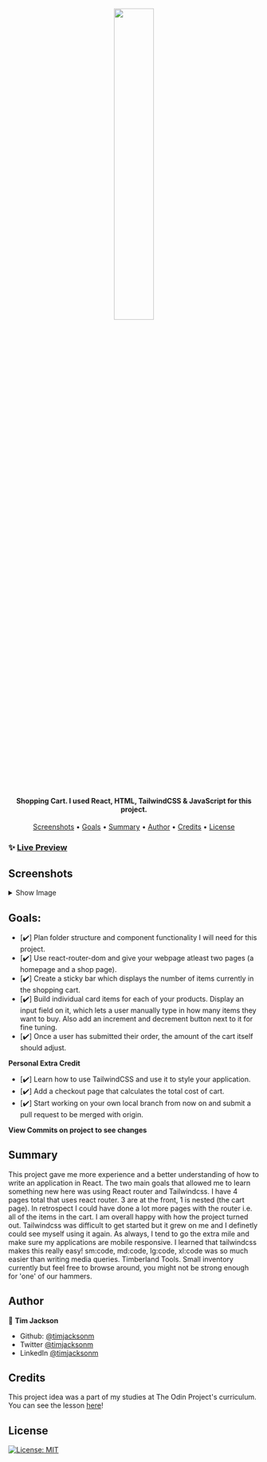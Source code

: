 <h1 align="center">
   <image src="/src/assets/Timberland Tools.webp" width="40%"> 
</h1>

<h4 align="center">Shopping Cart. I used React, HTML, TailwindCSS & JavaScript for this project.</h4>

<p align="center">
  <a href="#screenshots">Screenshots</a> •
  <a href="#goals">Goals</a> •
  <a href="#summary">Summary</a> •
  <a href="#author">Author</a> •
    <a href="#credits">Credits</a> •
  <a href="#license">License</a>
</p>

### ✨ [Live Preview](http://timjacksonm.github.io/Shopping-Cart)

## Screenshots

<details>
  <summary>Show Image</summary>

<image src="/src/assets/timberlandtoolsdemo.gif">

The next couple images show responsiveness of my web application.

---

Home screen Galaxy S5 View

<image src="/src/assets/galaxys5.png">
   
---
   
Ipad shop inventory View
   
<image src="/src/assets/ipad.png">
   
---
   
Galaxy S5 item expanded details View
   
<image src="/src/assets/galaxys5_2.png">

---

Iphone X expanded details View

<image src="/src/assets/iphonex2.png">
   
---
   
Iphone X contact us View
   
<image src="/src/assets/iphonex.png">
   
---


</details>

## Goals:

- [✔️] Plan folder structure and component functionality I will need for this project.
- [✔️] Use react-router-dom and give your webpage atleast two pages (a homepage and a shop page).
- [✔️] Create a sticky bar which displays the number of items currently in the shopping cart.
- [✔️] Build individual card items for each of your products. Display an input field on it, which lets a user manually type in how many items they want to buy. Also add an increment and decrement button next to it for fine tuning.
- [✔️] Once a user has submitted their order, the amount of the cart itself should adjust.

**Personal Extra Credit**

- [✔️] Learn how to use TailwindCSS and use it to style your application.
- [✔️] Add a checkout page that calculates the total cost of cart.
- [✔️] Start working on your own local branch from now on and submit a pull request to be merged with origin.

**View Commits on project to see changes**

## Summary

This project gave me more experience and a better understanding of how to write an application in React. The two main goals that allowed me to learn something new here was using React router and Tailwindcss. I have 4 pages total that uses react router. 3 are at the front, 1 is nested (the cart page). In retrospect I could have done a lot more pages with the router i.e. all of the items in the cart. I am overall happy with how the project turned out. Tailwindcss was difficult to get started but it grew on me and I definetly could see myself using it again. As always, I tend to go the extra mile and make sure my applications are mobile responsive. I learned that tailwindcss makes this really easy! sm:code, md:code, lg:code, xl:code was so much easier than writing media queries. Timberland Tools. Small inventory currently but feel free to browse around, you might not be strong enough for 'one' of our hammers.

## Author

👤 **Tim Jackson**

- Github: [@timjacksonm](https://github.com/timjacksonm)
- Twitter [@timjacksonm](https://twitter.com/timjacksonm)
- LinkedIn [@timjacksonm](https://linkedin.com/in/timjacksonm)

## Credits

This project idea was a part of my studies at The Odin Project's curriculum. You can see the lesson <a href="https://www.theodinproject.com/paths/full-stack-javascript/courses/javascript/lessons/shopping-cart" target="_blank">here</a>!

## License

<p>
  <a href="https://choosealicense.com/licenses/mit/">
    <img alt="License: MIT" src="https://img.shields.io/badge/License-MIT-yellow.svg">
</p>
